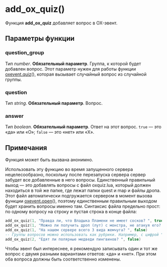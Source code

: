 # add_ox_quiz()
Функция **add_ox_quiz** добавляет вопрос в OX-эвент.

## Параметры функции
### question_group
Тип *number*. **Обязательный параметр**. Группа, к которой будет добавлен вопрос. Этот параметр нужен для работы функции [oxevent.quiz](../oxevent/oxevent.quiz.md)(), которая вызывает случайный вопрос из случайной группы.

### question
Тип *string*. **Обязательный параметр**. Вопрос.

### answer
Тип *boolean*. **Обязательный параметр**. Ответ на этот вопрос. `true` &mdash; это &laquo;да&raquo; или &laquo;O&raquo;; `false` &mdash; это &laquo;нет&raquo; или &laquo;X&raquo;.

## Примечания
Функция может быть вызвана анонимно.

Использовать эту функцию во время запущенного сервера нецелесообразно, поскольку после перезапуска сервера сервер забудет все добавленные в него вопросы. Единственный правильный выход &mdash; это добавлять вопросы с файл oxquiz.lua, который должен находиться в той же папке, где лежат папки quest и map и файлы дропа. Этот файл автоматически подгружается сервером в момент вызова функции [oxevent.open](../oxevent/oxevent.open.md)(), поэтому единственным правильным выходом будет хранить вопросы именно там. Синтаксис файла предельно прост: по одному вопросу на строку и пустая строка в конце файла:

````lua
add_ox_quiz(1, "Правда ли, что Владыка Пламени не имеет сосков? ", true)add_ox_quiz(1, "Можно ли получить дроп (лут) с монстра, не атакуя его? ", true)add_ox_quiz(1, "На нашем сервере всего 3 вида жемчуга? ", false)-- Группы вопросов можно использовать как рубрики. Например, с цифрой "1" - это вопросы по серверу, а с цифрой "2" - на эрудицию.add_ox_quiz(2, "Едят ли полярные медведи пингвинов? ", false)
````

Чтобы эвент был интереснее, я рекомендую записывать один и тот же вопрос с двумя разными вариантами ответов: &laquo;да&raquo; и &laquo;нет&raquo;. При этом оба вопроса должны быть соответственно изменены.